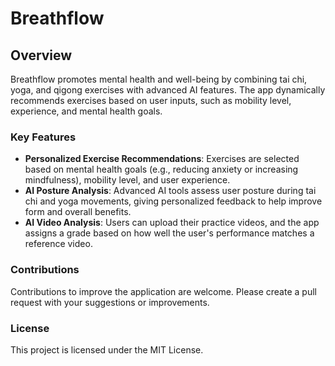 # Breathflow

## Overview
Breathflow promotes mental health and well-being by combining tai chi, yoga, and qigong exercises with advanced AI features. The app dynamically recommends exercises based on user inputs, such as mobility level, experience, and mental health goals.

### Key Features
- **Personalized Exercise Recommendations**: Exercises are selected based on mental health goals (e.g., reducing anxiety or increasing mindfulness), mobility level, and user experience.
- **AI Posture Analysis**: Advanced AI tools assess user posture during tai chi and yoga movements, giving personalized feedback to help improve form and overall benefits.
- **AI Video Analysis**: Users can upload their practice videos, and the app assigns a grade based on how well the user's performance matches a reference video.

### Contributions
Contributions to improve the application are welcome. Please create a pull request with your suggestions or improvements.

### License
This project is licensed under the MIT License.
